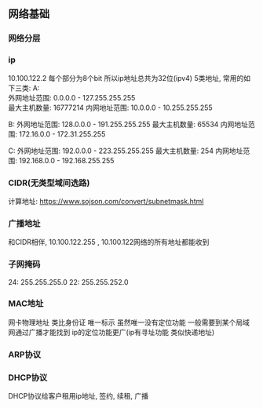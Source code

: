 ## 网络基础

### 网络分层


### ip
10.100.122.2 每个部分为8个bit 所以ip地址总共为32位(ipv4)
5类地址, 常用的如下三类:
A:  
    外网地址范围: 0.0.0.0 - 127.255.255.255    
    最大主机数量: 16777214
    内网地址范围: 10.0.0.0 - 10.255.255.255

B:
    外网地址范围: 128.0.0.0 - 191.255.255.255
    最大主机数量: 65534
    内网地址范围: 172.16.0.0 - 172.31.255.255

C:
    外网地址范围: 192.0.0.0 - 223.255.255.255
    最大主机数量: 254
    内网地址范围: 192.168.0.0 - 192.168.255.255

### CIDR(无类型域间选路)
计算地址: https://www.sojson.com/convert/subnetmask.html

### 广播地址
和CIDR相伴, 10.100.122.255 , 10.100.122网络的所有地址都能收到

### 子网掩码
24: 255.255.255.0
22: 255.255.252.0

### MAC地址
网卡物理地址 类比身份证 唯一标示 虽然唯一没有定位功能 一般需要到某个局域网通过广播才能找到
ip的定位功能更广(ip有寻址功能 类似快递地址) 

### ARP协议

### DHCP协议
DHCP协议给客户租用ip地址, 签约, 续租, 广播
